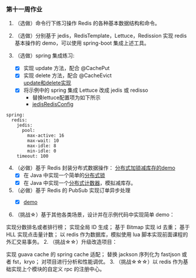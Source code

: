### 第十一周作业
1. （选做）命令行下练习操作 Redis 的各种基本数据结构和命令。

2. （选做）分别基于 jedis，RedisTemplate，Lettuce，Redission 实现 redis 基本操作的 demo，可以使用 spring-boot 集成上述工具。

3. （选做）spring 集成练习:
   -[x] 实现 update 方法，配合 @CachePut
   -[x] 实现 delete 方法，配合 @CacheEvict  
    [update和delete实现](./cache/src/main/java/io/kimmking/cache/service/UserServiceImpl.java)
   -[x] 将示例中的 spring 集成 Lettuce 改成 jedis 或 redisso
        - 替换lettuce配置项为如下所示
        - [jedisRedisConfig](./cache/src/main/java/com/yoshino/cache/config/JedisRedisConfig.java)
```text
spring:
  redis:
    jedis:
      pool:
        max-active: 16
        max-wait: 10
        max-idle: 8
        min-idle: 0
    timeout: 100
```
   
4. （必做）基于 Redis 封装分布式数据操作：
   [分布式加锁减库存的demo](./homework1101/src/main/java/com/yoshino/homework1101/RedisDemo.java)
    -[x] 在 Java 中实现一个简单的[分布式锁](./homework1101/src/main/java/com/yoshino/homework1101/redis/RedisLock.java)
    -[x] 在 Java 中实现一个[分布式计数器](./homework1101/src/main/java/com/yoshino/homework1101/redis/RedisCounter.java)，模拟减库存。
5. （必做）基于 Redis 的 PubSub 实现订单异步处理
    -[x] [demo](./homework1102/src/main/java/com/yoshino/homework1102/RedisPubSubDemo.java)


1. （挑战☆）基于其他各类场景，设计并在示例代码中实现简单 demo：

实现分数排名或者排行榜；
实现全局 ID 生成；
基于 Bitmap 实现 id 去重；
基于 HLL 实现点击量计数；
以 redis 作为数据库，模拟使用 lua 脚本实现前面课程的外汇交易事务。
2. （挑战☆☆）升级改造项目：

实现 guava cache 的 spring cache 适配；
替换 jackson 序列化为 fastjson 或者 fst，kryo；
对项目进行分析和性能调优。
3. （挑战☆☆☆）以 redis 作为基础实现上个模块的自定义 rpc 的注册中心。